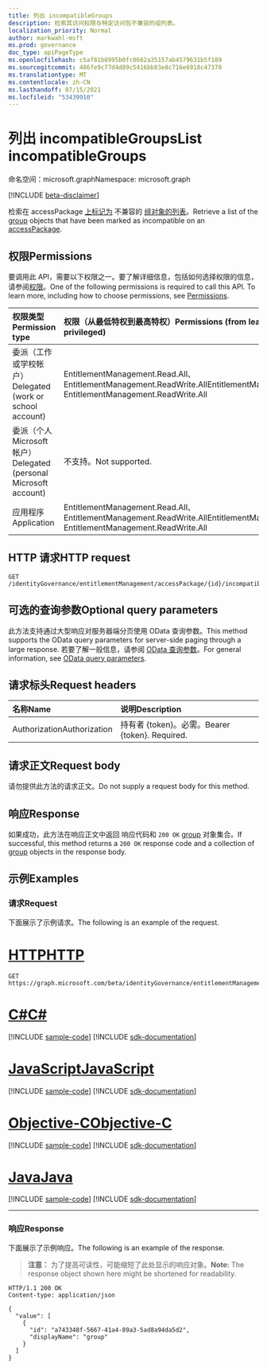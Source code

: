 ```yaml
---
title: 列出 incompatibleGroups
description: 检索其访问权限与特定访问包不兼容的组列表。
localization_priority: Normal
author: markwahl-msft
ms.prod: governance
doc_type: apiPageType
ms.openlocfilehash: c5af81b8995b0fc0662a35157ab4579631b5f189
ms.sourcegitcommit: 486fe9c77d4d89c5416bb83e8c716e6918c47370
ms.translationtype: MT
ms.contentlocale: zh-CN
ms.lasthandoff: 07/15/2021
ms.locfileid: "53439910"
---
```

# <a name="list-incompatiblegroups"></a><span data-ttu-id="ec214-103">列出 incompatibleGroups</span><span class="sxs-lookup"><span data-stu-id="ec214-103">List incompatibleGroups</span></span>

<span data-ttu-id="ec214-104">命名空间：microsoft.graph</span><span class="sxs-lookup"><span data-stu-id="ec214-104">Namespace: microsoft.graph</span></span>

[!INCLUDE [beta-disclaimer](../../includes/beta-disclaimer.md)]

<span data-ttu-id="ec214-105">检索在 accessPackage [上标记为](../resources/group.md) 不兼容的 [组对象的列表](../resources/accesspackage.md)。</span><span class="sxs-lookup"><span data-stu-id="ec214-105">Retrieve a list of the [group](../resources/group.md) objects that have been marked as incompatible on an [accessPackage](../resources/accesspackage.md).</span></span>  

## <a name="permissions"></a><span data-ttu-id="ec214-106">权限</span><span class="sxs-lookup"><span data-stu-id="ec214-106">Permissions</span></span>

<span data-ttu-id="ec214-p101">要调用此 API，需要以下权限之一。要了解详细信息，包括如何选择权限的信息，请参阅[权限](/graph/permissions-reference)。</span><span class="sxs-lookup"><span data-stu-id="ec214-p101">One of the following permissions is required to call this API. To learn more, including how to choose permissions, see [Permissions](/graph/permissions-reference).</span></span>

| <span data-ttu-id="ec214-109">权限类型</span><span class="sxs-lookup"><span data-stu-id="ec214-109">Permission type</span></span>                        | <span data-ttu-id="ec214-110">权限（从最低特权到最高特权）</span><span class="sxs-lookup"><span data-stu-id="ec214-110">Permissions (from least to most privileged)</span></span> |
|:---------------------------------------|:--------------------------------------------|
| <span data-ttu-id="ec214-111">委派（工作或学校帐户）</span><span class="sxs-lookup"><span data-stu-id="ec214-111">Delegated (work or school account)</span></span>     | <span data-ttu-id="ec214-112">EntitlementManagement.Read.All、EntitlementManagement.ReadWrite.All</span><span class="sxs-lookup"><span data-stu-id="ec214-112">EntitlementManagement.Read.All, EntitlementManagement.ReadWrite.All</span></span> |
| <span data-ttu-id="ec214-113">委派（个人 Microsoft 帐户）</span><span class="sxs-lookup"><span data-stu-id="ec214-113">Delegated (personal Microsoft account)</span></span> | <span data-ttu-id="ec214-114">不支持。</span><span class="sxs-lookup"><span data-stu-id="ec214-114">Not supported.</span></span> |
| <span data-ttu-id="ec214-115">应用程序</span><span class="sxs-lookup"><span data-stu-id="ec214-115">Application</span></span>                            | <span data-ttu-id="ec214-116">EntitlementManagement.Read.All、EntitlementManagement.ReadWrite.All</span><span class="sxs-lookup"><span data-stu-id="ec214-116">EntitlementManagement.Read.All, EntitlementManagement.ReadWrite.All</span></span> |

## <a name="http-request"></a><span data-ttu-id="ec214-117">HTTP 请求</span><span class="sxs-lookup"><span data-stu-id="ec214-117">HTTP request</span></span>

<!-- { "blockType": "ignored" } -->

```http
GET /identityGovernance/entitlementManagement/accessPackage/{id}/incompatibleGroups
```

## <a name="optional-query-parameters"></a><span data-ttu-id="ec214-118">可选的查询参数</span><span class="sxs-lookup"><span data-stu-id="ec214-118">Optional query parameters</span></span>

<span data-ttu-id="ec214-119">此方法支持通过大型响应对服务器端分页使用 OData 查询参数。</span><span class="sxs-lookup"><span data-stu-id="ec214-119">This method supports the OData query parameters for server-side paging through a large response.</span></span> <span data-ttu-id="ec214-120">若要了解一般信息，请参阅 [OData 查询参数](/graph/query-parameters)。</span><span class="sxs-lookup"><span data-stu-id="ec214-120">For general information, see [OData query parameters](/graph/query-parameters).</span></span>

## <a name="request-headers"></a><span data-ttu-id="ec214-121">请求标头</span><span class="sxs-lookup"><span data-stu-id="ec214-121">Request headers</span></span>

| <span data-ttu-id="ec214-122">名称</span><span class="sxs-lookup"><span data-stu-id="ec214-122">Name</span></span>      |<span data-ttu-id="ec214-123">说明</span><span class="sxs-lookup"><span data-stu-id="ec214-123">Description</span></span>|
|:----------|:----------|
| <span data-ttu-id="ec214-124">Authorization</span><span class="sxs-lookup"><span data-stu-id="ec214-124">Authorization</span></span> | <span data-ttu-id="ec214-p103">持有者 \{token\}。必需。</span><span class="sxs-lookup"><span data-stu-id="ec214-p103">Bearer \{token\}. Required.</span></span> |

## <a name="request-body"></a><span data-ttu-id="ec214-127">请求正文</span><span class="sxs-lookup"><span data-stu-id="ec214-127">Request body</span></span>

<span data-ttu-id="ec214-128">请勿提供此方法的请求正文。</span><span class="sxs-lookup"><span data-stu-id="ec214-128">Do not supply a request body for this method.</span></span>

## <a name="response"></a><span data-ttu-id="ec214-129">响应</span><span class="sxs-lookup"><span data-stu-id="ec214-129">Response</span></span>

<span data-ttu-id="ec214-130">如果成功，此方法在响应正文中返回 响应代码和 `200 OK` [group](../resources/group.md) 对象集合。</span><span class="sxs-lookup"><span data-stu-id="ec214-130">If successful, this method returns a `200 OK` response code and a collection of [group](../resources/group.md) objects in the response body.</span></span>

## <a name="examples"></a><span data-ttu-id="ec214-131">示例</span><span class="sxs-lookup"><span data-stu-id="ec214-131">Examples</span></span>

### <a name="request"></a><span data-ttu-id="ec214-132">请求</span><span class="sxs-lookup"><span data-stu-id="ec214-132">Request</span></span>

<span data-ttu-id="ec214-133">下面展示了示例请求。</span><span class="sxs-lookup"><span data-stu-id="ec214-133">The following is an example of the request.</span></span>


# <a name="http"></a>[<span data-ttu-id="ec214-134">HTTP</span><span class="sxs-lookup"><span data-stu-id="ec214-134">HTTP</span></span>](#tab/http)
<!-- {
  "blockType": "request",
  "name": "get_incompatiblegroups"
}-->

```msgraph-interactive
GET https://graph.microsoft.com/beta/identityGovernance/entitlementManagement/accessPackages/{id}/incompatibleGroups
```
# <a name="c"></a>[<span data-ttu-id="ec214-135">C#</span><span class="sxs-lookup"><span data-stu-id="ec214-135">C#</span></span>](#tab/csharp)
[!INCLUDE [sample-code](../includes/snippets/csharp/get-incompatiblegroups-csharp-snippets.md)]
[!INCLUDE [sdk-documentation](../includes/snippets/snippets-sdk-documentation-link.md)]

# <a name="javascript"></a>[<span data-ttu-id="ec214-136">JavaScript</span><span class="sxs-lookup"><span data-stu-id="ec214-136">JavaScript</span></span>](#tab/javascript)
[!INCLUDE [sample-code](../includes/snippets/javascript/get-incompatiblegroups-javascript-snippets.md)]
[!INCLUDE [sdk-documentation](../includes/snippets/snippets-sdk-documentation-link.md)]

# <a name="objective-c"></a>[<span data-ttu-id="ec214-137">Objective-C</span><span class="sxs-lookup"><span data-stu-id="ec214-137">Objective-C</span></span>](#tab/objc)
[!INCLUDE [sample-code](../includes/snippets/objc/get-incompatiblegroups-objc-snippets.md)]
[!INCLUDE [sdk-documentation](../includes/snippets/snippets-sdk-documentation-link.md)]

# <a name="java"></a>[<span data-ttu-id="ec214-138">Java</span><span class="sxs-lookup"><span data-stu-id="ec214-138">Java</span></span>](#tab/java)
[!INCLUDE [sample-code](../includes/snippets/java/get-incompatiblegroups-java-snippets.md)]
[!INCLUDE [sdk-documentation](../includes/snippets/snippets-sdk-documentation-link.md)]

---


### <a name="response"></a><span data-ttu-id="ec214-139">响应</span><span class="sxs-lookup"><span data-stu-id="ec214-139">Response</span></span>

<span data-ttu-id="ec214-140">下面展示了示例响应。</span><span class="sxs-lookup"><span data-stu-id="ec214-140">The following is an example of the response.</span></span>

> <span data-ttu-id="ec214-141">**注意：** 为了提高可读性，可能缩短了此处显示的响应对象。</span><span class="sxs-lookup"><span data-stu-id="ec214-141">**Note:** The response object shown here might be shortened for readability.</span></span>

<!-- {
  "blockType": "response",
  "truncated": true,
  "@odata.type": "microsoft.graph.group",
  "isCollection": true
} -->

```http
HTTP/1.1 200 OK
Content-type: application/json

{
  "value": [
    {
      "id": "a743348f-5667-41a4-89a3-5ad8a94da5d2",
      "displayName": "group"
    }
  ]
}
```

<!-- uuid: 16cd6b66-4b1a-43a1-adaf-3a886856ed98
2019-02-04 14:57:30 UTC -->
<!-- {
  "type": "#page.annotation",
  "description": "List incompatibleGroups",
  "keywords": "",
  "section": "documentation",
  "tocPath": ""
}-->

